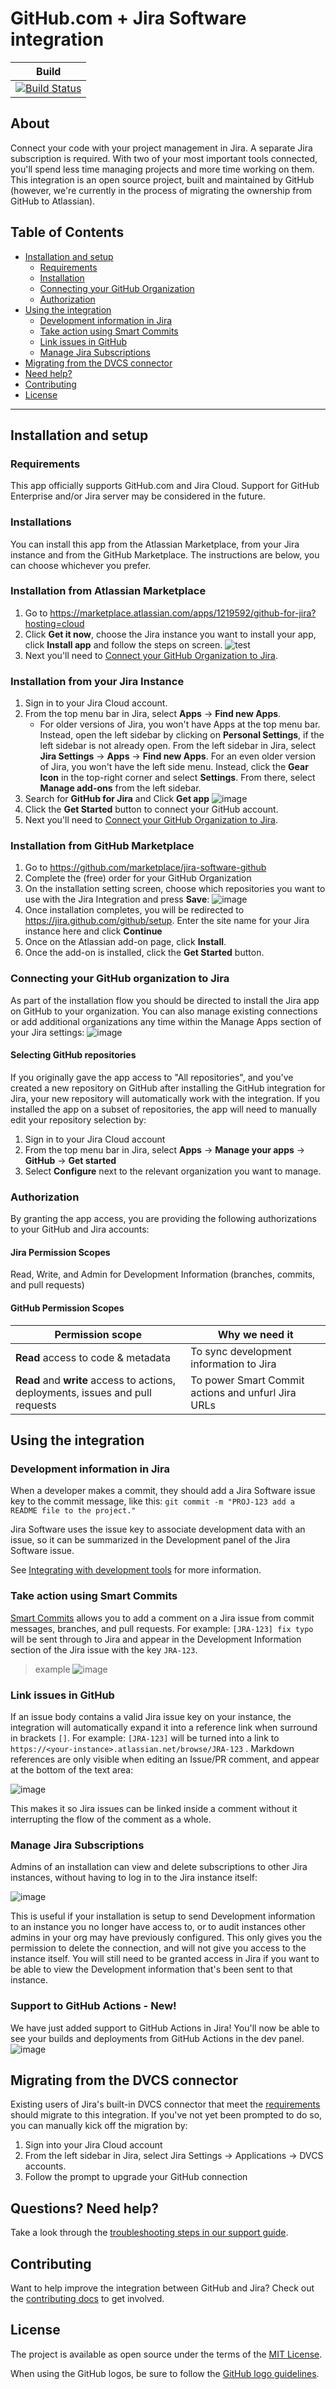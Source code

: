 # GitHub.com + Jira Software integration

| Build |
|-------|
| [![Build Status](https://travis-ci.com/integrations/jira.svg?branch=master)](https://travis-ci.com/integrations/jira) |

## About
Connect your code with your project management in Jira. A separate Jira subscription is required. With two of your most important tools connected, you'll spend less time managing projects and more time working on them. This integration is an open source project, built and maintained by GitHub (however, we're currently in the process of migrating the ownership from GitHub to Atlassian).

## Table of Contents
- [Installation and setup](#installation-and-setup)
  - [Requirements](#requirements)
  - [Installation](#installations)
  - [Connecting your GitHub Organization](#connecting-your-github-organization-to-jira)
  - [Authorization](#authorization)
- [Using the integration](#using-the-integration)
  - [Development information in Jira](#development-information-in-jira)
  - [Take action using Smart Commits](#take-action-using-smart-commits)
  - [Link issues in GitHub](#link-issues-in-github)
  - [Manage Jira Subscriptions](#manage-jira-subscriptions)
- [Migrating from the DVCS connector](#migrating-from-the-dvcs-connector)
- [Need help?](#questions-need-help)
- [Contributing](#contributing)
- [License](#license)

--------

## Installation and setup

### Requirements
This app officially supports GitHub.com and Jira Cloud. Support for GitHub Enterprise and/or Jira server may be considered in the future.


### Installations

You can install this app from the Atlassian Marketplace, from your Jira instance and from the GitHub Marketplace. The instructions are below, you can choose whichever you prefer.

### Installation from Atlassian Marketplace
1. Go to https://marketplace.atlassian.com/apps/1219592/github-for-jira?hosting=cloud
2. Click **Get it now**, choose the Jira instance you want to install your app, click **Install app** and follow the steps on screen.
![test](docs/images/atlassian-marketplace-app.png)
3. Next you'll need to [Connect your GitHub Organization to Jira](#connecting-your-github-organization-to-jira).



### Installation from your Jira Instance
1. Sign in to your Jira Cloud account.
2. From the top menu bar in Jira, select **Apps** -> **Find new Apps**.
   - For older versions of Jira, you won't have Apps at the top menu bar. Instead, open the left sidebar by clicking on **Personal Settings**, if the left sidebar is not already open. From the left sidebar in Jira, select **Jira Settings** -> **Apps** -> **Find new Apps**. For an even older version of Jira, you won't have the left side menu. Instead, click the **Gear Icon** in the top-right corner and select **Settings**. From there, select **Manage add-ons** from the left sidebar.
3. Search for **GitHub for Jira** and Click **Get app**
![image](docs/images/atlassian-install-app.png)
7. Click the **Get Started** button to connect your GitHub account.
8. Next you'll need to [Connect your GitHub Organization to Jira](#connecting-your-github-organization-to-jira).

### Installation from GitHub Marketplace
1. Go to https://github.com/marketplace/jira-software-github
2. Complete the (free) order for your GitHub Organization
3. On the installation setting screen, choose which repositories you want to use with the Jira Integration and press **Save**:
![image](https://user-images.githubusercontent.com/13207348/46588321-4baf7680-ca68-11e8-872a-a6d48924d655.png)
4. Once installation completes, you will be redirected to https://jira.github.com/github/setup. Enter the site name for your Jira instance here and click **Continue**
5. Once on the Atlassian add-on page, click **Install**.
6. Once the add-on is installed, click the **Get Started** button.

### Connecting your GitHub organization to Jira
As part of the installation flow you should be directed to install the Jira app on GitHub to your organization. You can also manage existing connections or add additional organizations any time within the Manage Apps section of your Jira settings:
![image](docs/images/atlassian-manage-apps.png)


#### Selecting GitHub repositories
If you originally gave the app access to "All repositories", and you've created a new repository on GitHub after installing the GitHub integration for Jira, your new repository will automatically work with the integration. If you installed the app on a subset of repositories, the app will need to manually edit your repository selection by:
1. Sign in to your Jira Cloud account
2. From the top menu bar in Jira, select **Apps** -> **Manage your apps** -> **GitHub** -> **Get started**
3. Select **Configure** next to the relevant organization you want to manage.

### Authorization
By granting the app access, you are providing the following authorizations to your GitHub and Jira accounts:

#### Jira Permission Scopes
Read, Write, and Admin for Development Information (branches, commits, and pull requests)

#### GitHub Permission Scopes

|Permission scope|Why we need it|
|---|---|
|**Read** access to code & metadata | To sync development information to Jira|
|**Read** and **write** access to actions, deployments, issues and pull requests| To power Smart Commit actions and unfurl Jira URLs|

## Using the integration

### Development information in Jira
When a developer makes a commit, they should add a Jira Software issue key to the commit message, like this:
`git commit -m "PROJ-123 add a README file to the project."`

Jira Software uses the issue key to associate development data with an issue, so it can be summarized in the Development panel of the Jira Software issue.

See [Integrating with development tools](https://support.atlassian.com/jira-cloud-administration/docs/integrate-with-development-tools/) for more information.

### Take action using Smart Commits
[Smart Commits](https://confluence.atlassian.com/jirasoftwarecloud/processing-issues-with-smart-commits-788960027.html) allows you to add a comment on a Jira issue from commit messages, branches, and pull requests. For example: `[JRA-123] fix typo` will be sent through to Jira and appear in the Development Information section of the Jira issue with the key `JRA-123`.

> example
![image](https://user-images.githubusercontent.com/13207348/46588447-61be3680-ca6a-11e8-9976-ba3d1d3c42bf.png)

### Link issues in GitHub
If an issue body contains a valid Jira issue key on your instance, the integration will automatically expand it into a reference link when surround in brackets `[]`. For example: `[JRA-123]` will be turned into a link to `https://<your-instance>.atlassian.net/browse/JRA-123` . Markdown references are only visible when editing an Issue/PR comment, and appear at the bottom of the text area:

![image](https://user-images.githubusercontent.com/13207348/53053377-2c414500-346f-11e9-9f79-8b78681bd60e.png)

This makes it so Jira issues can be linked inside a comment without it interrupting the flow of the comment as a whole.

### Manage Jira Subscriptions

Admins of an installation can view and delete subscriptions to other Jira instances, without having to log in to the Jira instance itself:

![image](https://user-images.githubusercontent.com/13207348/59897474-d2b83b00-93ba-11e9-81cd-93e0f3db0833.png)

This is useful if your installation is setup to send Development information to an instance you no longer have access to, or to audit instances other admins in your org may have previously configured. This only gives you the permission to delete the connection, and will not give you access to the instance itself. You will still need to be granted access in Jira if you want to be able to view the Development information that's been sent to that instance.

### Support to GitHub Actions - New!

We have just added support to GitHub Actions in Jira! You'll now be able to see your builds and deployments from GitHub Actions in the dev panel.
![image](docs/images/github-actions-for-jira.png)

## Migrating from the DVCS connector
Existing users of Jira's built-in DVCS connector that meet the [requirements](#requirements) should migrate to this integration. If you've not yet been prompted to do so, you can manually kick off the migration by:
1. Sign into your Jira Cloud account
2. From the left sidebar in Jira, select Jira Settings -> Applications -> DVCS accounts.
3. Follow the prompt to upgrade your GitHub connection

## Questions? Need help?
Take a look through the [troubleshooting steps in our support guide](SUPPORT.md).

## Contributing
Want to help improve the integration between GitHub and Jira? Check out the [contributing docs](CONTRIBUTING.md) to get involved.

## License
The project is available as open source under the terms of the [MIT License](LICENSE).

When using the GitHub logos, be sure to follow the [GitHub logo guidelines](https://github.com/logos).
